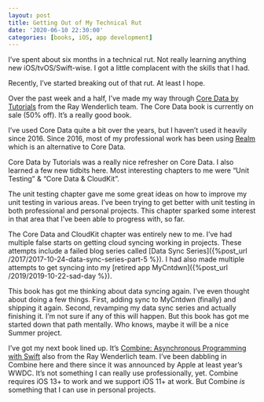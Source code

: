```yaml
---
layout: post
title: Getting Out of My Technical Rut
date: '2020-06-10 22:30:00'
categories: [books, iOS, app development]
---
```


I’ve spent about six months in a technical rut. Not really learning anything new iOS/tvOS/Swift-wise. I got a little complacent with the skills that I had.

Recently, I’ve started breaking out of that rut. At least I hope.

Over the past week and a half, I’ve made my way through [Core Data by Tutorials](https://store.raywenderlich.com/products/core-data-by-tutorials) from the Ray Wenderlich team. The Core Data book is currently on sale (50% off). It’s a really good book.

I’ve used Core Data quite a bit over the years, but I haven’t used it heavily since 2016. Since 2016, most of my professional work has been using [Realm](https://realm.io/) which is an alternative to Core Data.

Core Data by Tutorials was a really nice refresher on Core Data. I also learned a few new tidbits here. Most interesting chapters to me were “Unit Testing” & “Core Data & CloudKit”.

The unit testing chapter gave me some great ideas on how to improve my unit testing in various areas. I’ve been trying to get better with unit testing in both professional and personal projects. This chapter sparked some interest in that area that I’ve been able to progress with, so far.

The Core Data and CloudKit chapter was entirely new to me. I’ve had multiple false starts on getting cloud syncing working in projects. These attempts include a failed blog series called [Data Sync Series]({%post_url /2017/2017-10-24-data-sync-series-part-5 %}). I had also made multiple attempts to get syncing into my [retired app MyCntdwn]({%post_url /2019/2019-10-22-sad-day %}).

This book has got me thinking about data syncing again. I’ve even thought about doing a few things. First, adding sync to MyCntdwn (finally) and shipping it again. Second, revamping my data sync series and actually finishing it. I’m not sure if any of this will happen. But this book has got me started down that path mentally. Who knows, maybe it will be a nice Summer project.

I’ve got my next book lined up. It’s [Combine: Asynchronous Programming with Swift](https://store.raywenderlich.com/products/combine-asynchronous-programming-with-swift) also from the Ray Wenderlich team. I’ve been dabbling in Combine here and there since it was announced by Apple at least year’s WWDC. It’s not something I can really use professionally, yet. Combine requires iOS 13+ to work and we support iOS 11+ at work. But Combine _is_ something that I can use in personal projects.

